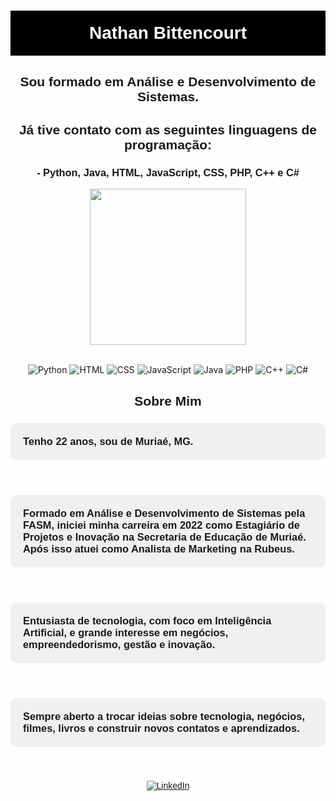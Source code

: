 <h1 align="center" style="color: white; background-color: black; padding: 20px; font-family: 'League Spartan', sans-serif;">
  <span class="animated-name">Nathan Bittencourt</span>
</h1>

<h2 align="center" style="font-family: 'League Spartan', sans-serif;">Sou formado em Análise e Desenvolvimento de Sistemas.</h2>

<h2 align="center" style="font-family: 'League Spartan', sans-serif;">Já tive contato com as seguintes linguagens de programação:</h2>

<h3 align="center" style="font-family: 'League Spartan', sans-serif;">- Python, Java, HTML, JavaScript, CSS, PHP, C++ e C#</h3>

<div align="center">
  <img height="250em" src="https://github-readme-stats.vercel.app/api/top-langs/?username=NathanBittencourt&layout=compact&theme=dark"/>
</div>
<br>
<div align="center">

![Python](https://img.shields.io/badge/Python-3776AB?style=for-the-badge&logo=python&logoColor=white)
  ![HTML](https://img.shields.io/badge/HTML-239120?style=for-the-badge&logo=html5&logoColor=white)
  ![CSS](https://img.shields.io/badge/CSS3-1572B6?style=for-the-badge&logo=css3&logoColor=white)
  ![JavaScript](https://img.shields.io/badge/JavaScript-323330?style=for-the-badge&logo=javascript&logoColor=F7DF1E)
  ![Java](https://img.shields.io/badge/Java-ED8B00?style=for-the-badge&logo=java&logoColor=white)
  ![PHP](https://img.shields.io/badge/PHP-777BB4?style=for-the-badge&logo=php&logoColor=white)
  ![C++](https://img.shields.io/badge/C%2B%2B-00599C?style=for-the-badge&logo=c%2B%2B&logoColor=white)
  ![C#](https://img.shields.io/badge/C%23-239120?style=for-the-badge&logo=c-sharp&logoColor=white)
  
</div>

<h2 align="center" style="font-family: 'League Spartan', sans-serif;">Sobre Mim</h2>

<h3 style="background-color: #f0f0f0; padding: 20px; border-radius: 10px; font-family: 'League Spartan', sans-serif;">
   Tenho 22 anos, sou de Muriaé, MG.
</h3>
<br>
<h3 style="background-color: #f0f0f0; padding: 20px; border-radius: 10px; font-family: 'League Spartan', sans-serif;">
   Formado em Análise e Desenvolvimento de Sistemas pela FASM, iniciei minha carreira em 2022 como Estagiário de Projetos e Inovação na Secretaria de Educação de Muriaé.
  Após isso atuei como Analista de Marketing na Rubeus.
</h3>
<br>
<h3 style="background-color: #f0f0f0; padding: 20px; border-radius: 10px; font-family: 'League Spartan', sans-serif;">
   Entusiasta de tecnologia, com foco em Inteligência Artificial, e grande interesse em negócios, empreendedorismo, gestão e inovação.
</h3>
<br>
<h3 style="background-color: #f0f0f0; padding: 20px; border-radius: 10px; font-family: 'League Spartan', sans-serif;">
   Sempre aberto a trocar ideias sobre tecnologia, negócios, filmes, livros e construir novos contatos e aprendizados.
</h3>
<br>

<div align="center" style="font-family: 'League Spartan', sans-serif; margin-top: 20px;">
  <a href="https://www.linkedin.com/in/nathanbittencourt/" target="_blank">
    <img src="https://img.shields.io/badge/LinkedIn-0077B5?style=for-the-badge&logo=linkedin&logoColor=white" alt="LinkedIn">
  </a>
</div>

<link href="https://fonts.googleapis.com/css2?family=League+Spartan:wght@400;700&display=swap" rel="stylesheet">
